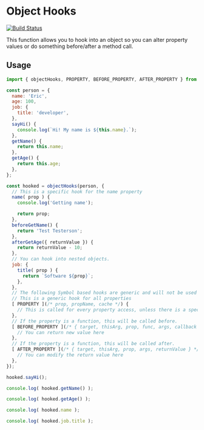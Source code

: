 # Object Hooks

[![Build Status](https://travis-ci.org/webdeveric/object-hooks.svg?branch=master)](https://travis-ci.org/webdeveric/object-hooks)

This function allows you to hook into an object so you can alter property values or do something before/after a method call.

## Usage

```js
import { objectHooks, PROPERTY, BEFORE_PROPERTY, AFTER_PROPERTY } from '@webdeveric/object-hooks';

const person = {
  name: 'Eric',
  age: 100,
  job: {
    title: 'developer',
  },
  sayHi() {
    console.log(`Hi! My name is ${this.name}.`);
  },
  getName() {
    return this.name;
  },
  getAge() {
    return this.age;
  },
};

const hooked = objectHooks(person, {
  // This is a specific hook for the name property
  name( prop ) {
    console.log('Getting name');

    return prop;
  },
  beforeGetName() {
    return 'Test Testerson';
  },
  afterGetAge({ returnValue }) {
    return returnValue - 10;
  },
  // You can hook into nested objects.
  job: {
    title( prop ) {
      return `Software ${prop}`;
    },
  },
  // The following Symbol based hooks are generic and will not be used if a specific hook is defined, such as the name() hook above.
  // This is a generic hook for all properties
  [ PROPERTY ](/* prop, propName, cache */) {
    // This is called for every property access, unless there is a specific hook defined.
  },
  // If the property is a function, this will be called before.
  [ BEFORE_PROPERTY ](/* { target, thisArg, prop, func, args, callback } */) {
    // You can return new value here
  },
  // If the property is a function, this will be called after.
  [ AFTER_PROPERTY ](/* { target, thisArg, prop, args, returnValue } */) {
    // You can modify the return value here
  },
});

hooked.sayHi();

console.log( hooked.getName() );

console.log( hooked.getAge() );

console.log( hooked.name );

console.log( hooked.job.title );
```
